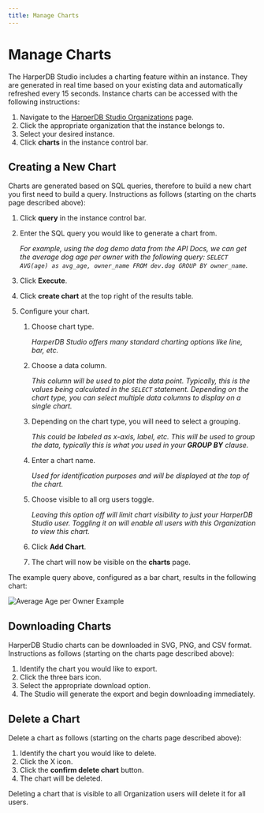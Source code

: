 ```yaml
---
title: Manage Charts
---
```


# Manage Charts

The HarperDB Studio includes a charting feature within an instance. They are generated in real time based on your existing data and automatically refreshed every 15 seconds. Instance charts can be accessed with the following instructions:

1. Navigate to the [HarperDB Studio Organizations](https://studio.harperdb.io/organizations) page.
1. Click the appropriate organization that the instance belongs to.
1. Select your desired instance.
1. Click **charts** in the instance control bar.

## Creating a New Chart

Charts are generated based on SQL queries, therefore to build a new chart you first need to build a query. Instructions as follows (starting on the charts page described above):

1. Click **query** in the instance control bar.
1. Enter the SQL query you would like to generate a chart from.

    _For example, using the dog demo data from the API Docs, we can get the average dog age per owner with the following query: `SELECT AVG(age) as avg_age, owner_name FROM dev.dog GROUP BY owner_name`._
1. Click **Execute**.
1. Click **create chart** at the top right of the results table.
1. Configure your chart.
   1. Choose chart type.

       _HarperDB Studio offers many standard charting options like line, bar, etc._
   1. Choose a data column.

       _This column will be used to plot the data point. Typically, this is the values being calculated in the `SELECT` statement. Depending on the chart type, you can select multiple data columns to display on a single chart._
   1. Depending on the chart type, you will need to select a grouping.

       _This could be labeled as x-axis, label, etc. This will be used to group the data, typically this is what you used in your **GROUP BY** clause._
   1. Enter a chart name.

       _Used for identification purposes and will be displayed at the top of the chart._
   1. Choose visible to all org users toggle.

       _Leaving this option off will limit chart visibility to just your HarperDB Studio user. Toggling it on will enable all users with this Organization to view this chart._
   1. Click **Add Chart**.
   1. The chart will now be visible on the **charts** page.

The example query above, configured as a bar chart, results in the following chart:

![Average Age per Owner Example](/img/v4.2/ave-age-per-owner-ex.png)

## Downloading Charts

HarperDB Studio charts can be downloaded in SVG, PNG, and CSV format. Instructions as follows (starting on the charts page described above):

1. Identify the chart you would like to export.
1. Click the three bars icon.
1. Select the appropriate download option.
1. The Studio will generate the export and begin downloading immediately.

## Delete a Chart

Delete a chart as follows (starting on the charts page described above):

1. Identify the chart you would like to delete.
1. Click the X icon.
1. Click the **confirm delete chart** button.
1. The chart will be deleted.

Deleting a chart that is visible to all Organization users will delete it for all users.
